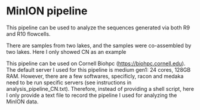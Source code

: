 # MinION pipeline
This pipeline can be used to analyze the sequences generated via both R9 and R10 flowcells.

There are samples from two lakes, and the samples were co-assembled by two lakes. Here I only showed CN as an example

This pipeline can be used on Cornell Biohpc (https://biohpc.cornell.edu). The default server I used for this pipeline is medium gen1: 24 cores, 128GB RAM. However, there are a few softwares, specificly, racon and medaka need to be run specific servers (see instructions in analysis_pipeline_CN.txt). Therefore, instead of providing a shell script, here I only provide a text file to record the pipeline I used for analyzing the MinION data.
